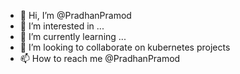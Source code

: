 - 👋 Hi, I’m @PradhanPramod
- 👀 I’m interested in ...
- 🌱 I’m currently learning ...
- 💞️ I’m looking to collaborate on kubernetes projects
- 📫 How to reach me @PradhanPramod

<!---
PradhanPramod/PradhanPramod is a ✨ special ✨ repository because its `README.md` (this file) appears on your GitHub profile.
You can click the Preview link to take a look at your changes.
--->
